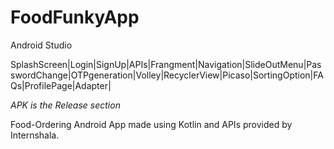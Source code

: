 # FoodFunkyApp
Android Studio

SplashScreen|Login|SignUp|APIs|Frangment|Navigation|SlideOutMenu|PasswordChange|OTPgeneration|Volley|RecyclerView|Picaso|SortingOption|FAQs|ProfilePage|Adapter|

*APK is the Release section*

Food-Ordering Android App made using Kotlin and APIs provided by Internshala.